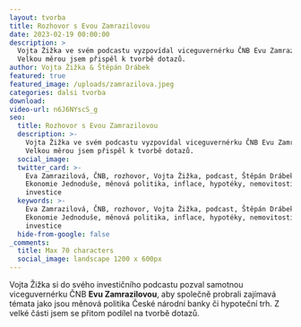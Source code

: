 ```yaml
---
layout: tvorba
title: Rozhovor s Evou Zamrazilovou
date: 2023-02-19 00:00:00
description: >
  Vojta Žižka ve svém podcastu vyzpovídal viceguvernérku ČNB Evu Zamrazilovou.
  Velkou měrou jsem přispěl k tvorbě dotazů.
author: Vojta Žižka & Štěpán Drábek
featured: true
featured_image: /uploads/zamrazilova.jpeg
categories: dalsi tvorba
download:
video-url: n6J6NYscS_g
seo:
  title: Rozhovor s Evou Zamrazilovou
  description: >-
    Vojta Žižka ve svém podcastu vyzpovídal viceguvernérku ČNB Evu Zamrazilovou.
    Velkou měrou jsem přispěl k tvorbě dotazů.
  social_image:
  twitter_card: >-
    Eva Zamrazilová, ČNB, rozhovor, Vojta Žižka, podcast, Štěpán Drábek,
    Ekonomie Jednoduše, měnová politika, inflace, hypotéky, nemovitosti,
    investice
  keywords: >-
    Eva Zamrazilová, ČNB, rozhovor, Vojta Žižka, podcast, Štěpán Drábek,
    Ekonomie Jednoduše, měnová politika, inflace, hypotéky, nemovitosti,
    investice
  hide-from-google: false
_comments:
  title: Max 70 characters
  social_image: landscape 1200 x 600px
---
```

Vojta Žižka si do svého investičního podcastu pozval samotnou viceguvernérku ČNB **Evu Zamrazilovou**, aby společně probrali zajímavá témata jako jsou měnová politika České národní banky či hypoteční trh. Z velké části jsem se přitom podílel na tvorbě dotazů.
